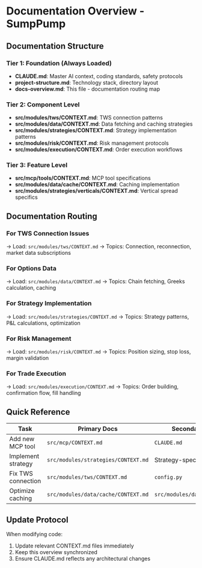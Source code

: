 # Documentation Overview - SumpPump

## Documentation Structure

### Tier 1: Foundation (Always Loaded)
- **CLAUDE.md**: Master AI context, coding standards, safety protocols
- **project-structure.md**: Technology stack, directory layout
- **docs-overview.md**: This file - documentation routing map

### Tier 2: Component Level
- **src/modules/tws/CONTEXT.md**: TWS connection patterns
- **src/modules/data/CONTEXT.md**: Data fetching and caching strategies
- **src/modules/strategies/CONTEXT.md**: Strategy implementation patterns
- **src/modules/risk/CONTEXT.md**: Risk management protocols
- **src/modules/execution/CONTEXT.md**: Order execution workflows

### Tier 3: Feature Level
- **src/mcp/tools/CONTEXT.md**: MCP tool specifications
- **src/modules/data/cache/CONTEXT.md**: Caching implementation
- **src/modules/strategies/verticals/CONTEXT.md**: Vertical spread specifics

## Documentation Routing

### For TWS Connection Issues
→ Load: `src/modules/tws/CONTEXT.md`
→ Topics: Connection, reconnection, market data subscriptions

### For Options Data
→ Load: `src/modules/data/CONTEXT.md`
→ Topics: Chain fetching, Greeks calculation, caching

### For Strategy Implementation
→ Load: `src/modules/strategies/CONTEXT.md`
→ Topics: Strategy patterns, P&L calculations, optimization

### For Risk Management
→ Load: `src/modules/risk/CONTEXT.md`
→ Topics: Position sizing, stop loss, margin validation

### For Trade Execution
→ Load: `src/modules/execution/CONTEXT.md`
→ Topics: Order building, confirmation flow, fill handling

## Quick Reference

| Task | Primary Docs | Secondary Docs |
|------|-------------|----------------|
| Add new MCP tool | `src/mcp/CONTEXT.md` | `CLAUDE.md` |
| Implement strategy | `src/modules/strategies/CONTEXT.md` | Strategy-specific tier 3 |
| Fix TWS connection | `src/modules/tws/CONTEXT.md` | `config.py` |
| Optimize caching | `src/modules/data/cache/CONTEXT.md` | `src/modules/data/CONTEXT.md` |

## Update Protocol

When modifying code:
1. Update relevant CONTEXT.md files immediately
2. Keep this overview synchronized
3. Ensure CLAUDE.md reflects any architectural changes
